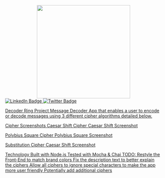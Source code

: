 <div id="header" align="center">
  <img src= "https://media.giphy.com/media/Qo2dupDib32rkTY4hX/giphy.gif" width="300px"/>
</div>
<div id="badges">
  <a target= _blank href="https://www.linkedin.com/in/israel-kidane-368739270/">
  <img src="https://img.shields.io/badge/LinkedIn-blue?style=for-the-badge&logo=linkedin&logoColor=white" alt="LinkedIn Badge"/>
  <a target= _blank href="https://twitter.com/israelkidane">
  <img src="https://img.shields.io/badge/Twitter-blue?style=for-the-badge&logo=twitter&logoColor=white" alt="Twitter Badge"/>
</div>

Decoder Ring Project
Message Decoder App that enables a user to encode or decode messages using 3 different cipher algorithms detailed below.

Cipher Screenshots
Caesar Shift Cipher
Caesar Shift Screenshot

Polybius Square Cipher
Polybius Square Screenshot

Substitution Cipher
Caesar Shift Screenshot

Technology
Built with Node.js
Tested with Mocha & Chai
TODO:
Restyle the Front-End to match brand colors
Fix the description text to better explain the ciphers
Allow all ciphers to ignore special characters to make the app more user friendly
Potentially add additional ciphers
